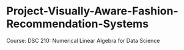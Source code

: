 # Project-Visually-Aware-Fashion-Recommendation-Systems
Course: DSC 210: Numerical Linear Algebra for Data Science

